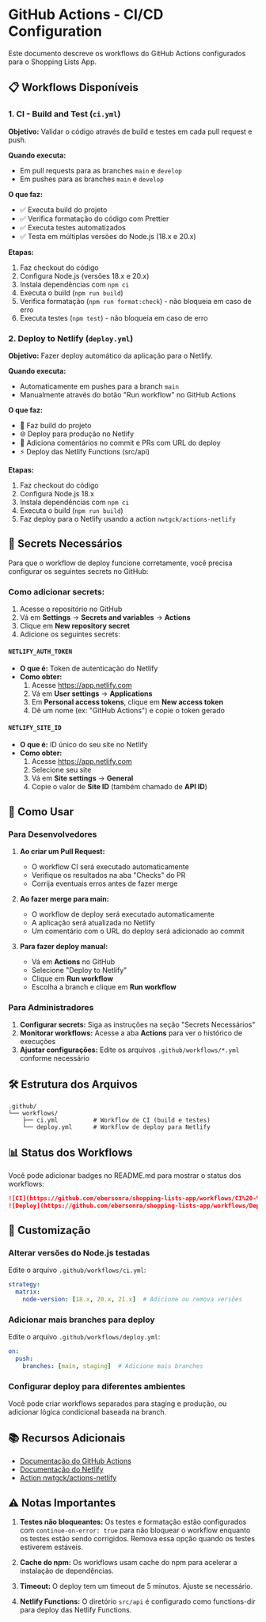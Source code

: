 # GitHub Actions - CI/CD Configuration

Este documento descreve os workflows do GitHub Actions configurados para o Shopping Lists App.

## 📋 Workflows Disponíveis

### 1. CI - Build and Test (`ci.yml`)

**Objetivo:** Validar o código através de build e testes em cada pull request e push.

**Quando executa:**
- Em pull requests para as branches `main` e `develop`
- Em pushes para as branches `main` e `develop`

**O que faz:**
- ✅ Executa build do projeto
- ✅ Verifica formatação do código com Prettier
- ✅ Executa testes automatizados
- ✅ Testa em múltiplas versões do Node.js (18.x e 20.x)

**Etapas:**
1. Faz checkout do código
2. Configura Node.js (versões 18.x e 20.x)
3. Instala dependências com `npm ci`
4. Executa o build (`npm run build`)
5. Verifica formatação (`npm run format:check`) - não bloqueia em caso de erro
6. Executa testes (`npm test`) - não bloqueia em caso de erro

### 2. Deploy to Netlify (`deploy.yml`)

**Objetivo:** Fazer deploy automático da aplicação para o Netlify.

**Quando executa:**
- Automaticamente em pushes para a branch `main`
- Manualmente através do botão "Run workflow" no GitHub Actions

**O que faz:**
- 🚀 Faz build do projeto
- 🌐 Deploy para produção no Netlify
- 💬 Adiciona comentários no commit e PRs com URL do deploy
- ⚡ Deploy das Netlify Functions (src/api)

**Etapas:**
1. Faz checkout do código
2. Configura Node.js 18.x
3. Instala dependências com `npm ci`
4. Executa o build (`npm run build`)
5. Faz deploy para o Netlify usando a action `nwtgck/actions-netlify`

## 🔐 Secrets Necessários

Para que o workflow de deploy funcione corretamente, você precisa configurar os seguintes secrets no GitHub:

### Como adicionar secrets:
1. Acesse o repositório no GitHub
2. Vá em **Settings** → **Secrets and variables** → **Actions**
3. Clique em **New repository secret**
4. Adicione os seguintes secrets:

#### `NETLIFY_AUTH_TOKEN`
- **O que é:** Token de autenticação do Netlify
- **Como obter:**
  1. Acesse https://app.netlify.com
  2. Vá em **User settings** → **Applications**
  3. Em **Personal access tokens**, clique em **New access token**
  4. Dê um nome (ex: "GitHub Actions") e copie o token gerado

#### `NETLIFY_SITE_ID`
- **O que é:** ID único do seu site no Netlify
- **Como obter:**
  1. Acesse https://app.netlify.com
  2. Selecione seu site
  3. Vá em **Site settings** → **General**
  4. Copie o valor de **Site ID** (também chamado de **API ID**)

## 🎯 Como Usar

### Para Desenvolvedores

1. **Ao criar um Pull Request:**
   - O workflow CI será executado automaticamente
   - Verifique os resultados na aba "Checks" do PR
   - Corrija eventuais erros antes de fazer merge

2. **Ao fazer merge para main:**
   - O workflow de deploy será executado automaticamente
   - A aplicação será atualizada no Netlify
   - Um comentário com o URL do deploy será adicionado ao commit

3. **Para fazer deploy manual:**
   - Vá em **Actions** no GitHub
   - Selecione "Deploy to Netlify"
   - Clique em **Run workflow**
   - Escolha a branch e clique em **Run workflow**

### Para Administradores

1. **Configurar secrets:** Siga as instruções na seção "Secrets Necessários"
2. **Monitorar workflows:** Acesse a aba **Actions** para ver o histórico de execuções
3. **Ajustar configurações:** Edite os arquivos `.github/workflows/*.yml` conforme necessário

## 🛠️ Estrutura dos Arquivos

```
.github/
└── workflows/
    ├── ci.yml          # Workflow de CI (build e testes)
    └── deploy.yml      # Workflow de deploy para Netlify
```

## 📊 Status dos Workflows

Você pode adicionar badges no README.md para mostrar o status dos workflows:

```markdown
![CI](https://github.com/ebersonra/shopping-lists-app/workflows/CI%20-%20Build%20and%20Test/badge.svg)
![Deploy](https://github.com/ebersonra/shopping-lists-app/workflows/Deploy%20to%20Netlify/badge.svg)
```

## 🔧 Customização

### Alterar versões do Node.js testadas

Edite o arquivo `.github/workflows/ci.yml`:

```yaml
strategy:
  matrix:
    node-version: [18.x, 20.x, 21.x]  # Adicione ou remova versões
```

### Adicionar mais branches para deploy

Edite o arquivo `.github/workflows/deploy.yml`:

```yaml
on:
  push:
    branches: [main, staging]  # Adicione mais branches
```

### Configurar deploy para diferentes ambientes

Você pode criar workflows separados para staging e produção, ou adicionar lógica condicional baseada na branch.

## 📚 Recursos Adicionais

- [Documentação do GitHub Actions](https://docs.github.com/en/actions)
- [Documentação do Netlify](https://docs.netlify.com/)
- [Action nwtgck/actions-netlify](https://github.com/nwtgck/actions-netlify)

## ⚠️ Notas Importantes

1. **Testes não bloqueantes:** Os testes e formatação estão configurados com `continue-on-error: true` para não bloquear o workflow enquanto os testes estão sendo corrigidos. Remova essa opção quando os testes estiverem estáveis.

2. **Cache do npm:** Os workflows usam cache do npm para acelerar a instalação de dependências.

3. **Timeout:** O deploy tem um timeout de 5 minutos. Ajuste se necessário.

4. **Netlify Functions:** O diretório `src/api` é configurado como functions-dir para deploy das Netlify Functions.
